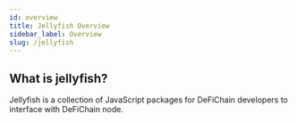 ```yaml
---
id: overview
title: Jellyfish Overview
sidebar_label: Overview
slug: /jellyfish
---
```


## What is jellyfish?

Jellyfish is a collection of JavaScript packages for DeFiChain developers to interface with DeFiChain node.


